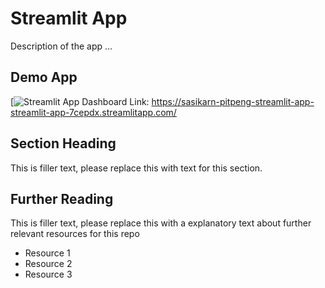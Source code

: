 # Streamlit App

Description of the app ...

## Demo App

[![Streamlit App](https://sasikarn-pitpeng-streamlit-app-streamlit-app-7cepdx.streamlitapp.com/)
Dashboard Link: https://sasikarn-pitpeng-streamlit-app-streamlit-app-7cepdx.streamlitapp.com/
## Section Heading

This is filler text, please replace this with text for this section.

## Further Reading

This is filler text, please replace this with a explanatory text about further relevant resources for this repo
- Resource 1
- Resource 2
- Resource 3
